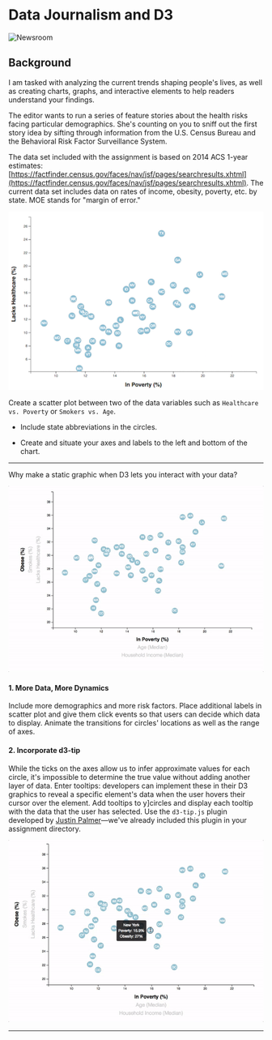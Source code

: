 # Data Journalism and D3

![Newsroom](https://media.giphy.com/media/v2xIous7mnEYg/giphy.gif)

## Background

I am tasked with analyzing the current trends shaping people's lives, as well as creating charts, graphs, and interactive elements to help readers understand your findings.

The editor wants to run a series of feature stories about the health risks facing particular demographics. She's counting on you to sniff out the first story idea by sifting through information from the U.S. Census Bureau and the Behavioral Risk Factor Surveillance System.

The data set included with the assignment is based on 2014 ACS 1-year estimates: [https://factfinder.census.gov/faces/nav/jsf/pages/searchresults.xhtml](https://factfinder.census.gov/faces/nav/jsf/pages/searchresults.xhtml). The current data set includes data on rates of income, obesity, poverty, etc. by state. MOE stands for "margin of error."


![4-scatter](Images/4-scatter.jpg)

Create a scatter plot between two of the data variables such as `Healthcare vs. Poverty` or `Smokers vs. Age`.

* Include state abbreviations in the circles.

* Create and situate your axes and labels to the left and bottom of the chart.

- - -

Why make a static graphic when D3 lets you interact with your data?

![7-animated-scatter](Images/7-animated-scatter.gif)

#### 1. More Data, More Dynamics

Include more demographics and more risk factors. Place additional labels in scatter plot and give them click events so that users can decide which data to display. Animate the transitions for circles' locations as well as the range of axes. 
#### 2. Incorporate d3-tip

While the ticks on the axes allow us to infer approximate values for each circle, it's impossible to determine the true value without adding another layer of data. Enter tooltips: developers can implement these in their D3 graphics to reveal a specific element's data when the user hovers their cursor over the element. Add tooltips to y]circles and display each tooltip with the data that the user has selected. Use the `d3-tip.js` plugin developed by [Justin Palmer](https://github.com/Caged)—we've already included this plugin in your assignment directory.

![8-tooltip](Images/8-tooltip.gif)

- - -
